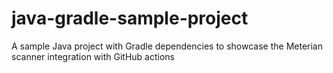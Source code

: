 # java-gradle-sample-project
A sample Java project with Gradle dependencies to showcase the Meterian scanner integration with GitHub actions 
